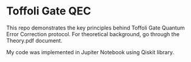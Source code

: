 # Toffoli Gate QEC

This repo demonstrates the key principles behind Toffoli Gate Quantum Error Correction protocol. For theoretical background, go through the Theory.pdf document.

My code was implemented in Jupiter Notebook using Qiskit library.
